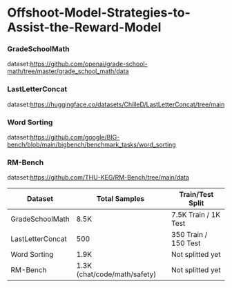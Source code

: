# Offshoot-Model-Strategies-to-Assist-the-Reward-Model

### GradeSchoolMath ###

dataset:https://github.com/openai/grade-school-math/tree/master/grade_school_math/data


### LastLetterConcat ### 

dataset:https://huggingface.co/datasets/ChilleD/LastLetterConcat/tree/main


### Word Sorting ### 

dataset:https://github.com/google/BIG-bench/blob/main/bigbench/benchmark_tasks/word_sorting


### RM-Bench ### 

dataset:https://github.com/THU-KEG/RM-Bench/tree/main/data


| Dataset          | Total Samples |   Train/Test Split     | 
|------------------|---------------|------------------------|
| GradeSchoolMath  |     8.5K      |  7.5K Train / 1K Test  | 
| LastLetterConcat |     500       |  350 Train / 150 Test  | 
| Word Sorting     |     1.9K      |  Not splitted yet      |
| RM-Bench         |  1.3K (chat/code/math/safety)  |  Not splitted yet      |